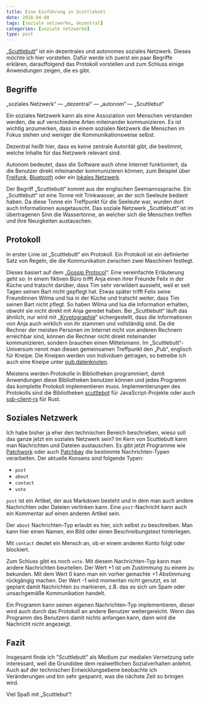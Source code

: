 ```yaml
---
title: Eine Einführung in Scuttlebutt
date: 2018-04-08
tags: [soziale netzwerke, dezentral]
categories: [soziale netzwerke]
type: post
---
```


„[Scuttlebutt](https://www.scuttlebutt.nz/)“ ist ein dezentrales und
autonomes soziales Netzwerk. Dieses möchte ich hier vorstellen. Dafür werde ich zuerst ein paar Begriffe
erklären, darauffolgend das Protokoll vorstellen und zum Schluss einige
Anwendungen zeigen, die es gibt.

## Begriffe

„soziales Netzwerk“ — „dezentral“ — „autonom“ — „Scuttlebut“

Ein soziales Netzwerk kann als eine Assoziation von Menschen verstanden werden,
die auf verschiedene Arten miteinander kommunizieren. Es ist wichtig
anzumerken, dass in einem sozialen Netzwerk die Menschen im Fokus stehen und
weniger die Kommunikationsweise selbst.

Dezentral heißt hier, dass es keine zentrale Autorität gibt, die bestimmt,
welche Inhalte für das Netzwerk relevant sind.

Autonom bedeutet, dass die Software auch ohne Internet funktioniert, da
die Benutzer direkt miteinander kommunizieren können, zum Beispiel
über [Freifunk](https://www.freifunk.net),
[Bluetooth](https://de.wikipedia.org/wiki/Bluetooth) oder ein [lokales
Netzwerk](https://de.wikipedia.org/wiki/Local_Area_Network).

Der Begriff „Scuttlebutt“ kommt aus der englischen Seemannssprache.
Ein „Scuttlebutt“ ist eine Tonne mit Trinkwasser, an der sich Seeleute
bedient haben. Da diese Tonne ein Treffpunkt für die Seeleute war,
wurden dort auch Informationen ausgetauscht. Das soziale Netzwerk
„Scuttlebutt“ ist im übertragenen Sinn die Wassertonne, an welcher sich die
Menschen treffen und ihre Neuigkeiten austauschen.

## Protokoll

In erster Linie ist „Scuttlebutt“ ein Protokoll. Ein Protokoll ist
ein definierter Satz von Regeln, die die Kommunikation zwischen zwei
Maschinen festlegt.

Dieses basiert auf dem „[Gossip
Protocol](https://en.wikipedia.org/wiki/Gossip_protocol)“. Eine
vereinfachte Erläuterung geht so: In einem fiktiven Büro trifft Anja einen ihrer Freunde Felix in der Küche und tratscht darüber, dass Tim sehr verwildert aussieht,
weil er seit Tagen seinen Bart nicht gepflegt hat. Etwas später trifft
Felix seine Freundinnen Wilma und Isa in der Küche und tratscht weiter, dass Tim seinen
Bart nicht pflegt. So haben Wilma und Isa die Information erhalten,
obwohl sie nicht direkt mit Anja geredet haben. Bei „Scuttlebutt“
läuft das ähnlich, nur wird mit
„[Kryptographie](https://de.wikipedia.org/wiki/Kryptographie)“
sichergestellt, dass die Informationen von Anja auch wirklich von ihr
stammen und vollständig sind. Da die Rechner der meisten Personen im Internet nicht von
anderen Rechnern erreichbar sind, können die Rechner nicht direkt
miteinander kommunizieren, sondern brauchen einen Mittelsmann. Im
„Scuttlebutt“-Universum nennt man diesen gemeinsamen Treffpunkt den
„Pub“, englisch für Kneipe. Die Kneipen werden von Individuen
getragen, so betreibe ich auch eine Kneipe unter
[pub.datenknoten](https://pub.datenknoten).

Meistens werden Protokolle in Bibliotheken programmiert, damit
Anwendungen diese Bibliotheken benutzen können und jedes Programm das
komplette Protokoll implementieren muss. Implementierungen des
Protokolls sind die Bibliotheken
[scuttlebot](https://github.com/ssbc/scuttlebot) für JavaScript-Projekte oder auch
[ssb-client-rs](https://github.com/ssbc/ssb-client-rs) für Rust.


## Soziales Netzwerk

Ich habe bisher ja eher den technischen Bereich beschrieben, wieso
soll das ganze jetzt ein soziales Netzwerk sein? Im Kern von
Scuttlebutt kann man Nachrichten und Dateien austauschen. Es gibt
jetzt Programme wie [Patchwork](https://github.com/ssbc/patchwork)
oder auch [Patchbay](https://github.com/ssbc/patchbay) die bestimmte
Nachrichten-Typen verarbeiten. Der aktuelle Konsens sind folgende
Typen:

* `post`
* `about`
* `contact`
* `vote`

`post` ist ein Artikel, der aus Markdown besteht und in dem man auch andere
Nachrichten oder Dateien verlinken kann. Eine `post`-Nachricht kann
auch ein Kommentar auf einen anderen Artikel sein.

Der `about` Nachrichten-Typ erlaubt es hier, sich selbst zu
beschreiben. Man kann hier einen Namen, ein Bild oder einen
Beschreibungstext hinterlegen.

Mit `contact` deutet ein Mensch an, ob er einem anderen Konto folgt
oder blockiert.

Zum Schluss gibt es noch `vote`. Mit diesem Nachrichten-Typ kann man
andere Nachrichten beurteilen. Der Wert +1 ist um Zustimmung zu einem
zu bekunden. Mit dem Wert 0 kann man ein vorher gemachte +1 Abstimmung
rückgängig machen. Der Wert -1 wird momentan nicht genutzt, es ist
geplant damit Nachrichten zu markieren, z.B. das es sich um Spam oder
unsachgemäße Kommunikation handelt.

Ein Programm kann seinen eigenen Nachrichten-Typ implementieren,
dieser wird auch durch das Protokoll an andere Benutzer
weitergereicht. Wenn das Programm des Benutzers damit nichts anfangen
kann, dann wird die Nachricht nicht angezeigt.

## Fazit

Insgesamt finde ich "Scuttlebutt" als Medium zur medialen Vernetzung
sehr interessant, weil die Grundidee dem realweltlichen
Sozialverhalten anlehnt. Auch auf der technischen Entwicklungsebene
beobachte ich Veränderungen und bin sehr gespannt, was die nächste
Zeit so bringen wird.

Viel Spaß mit „Scuttlebut“!
